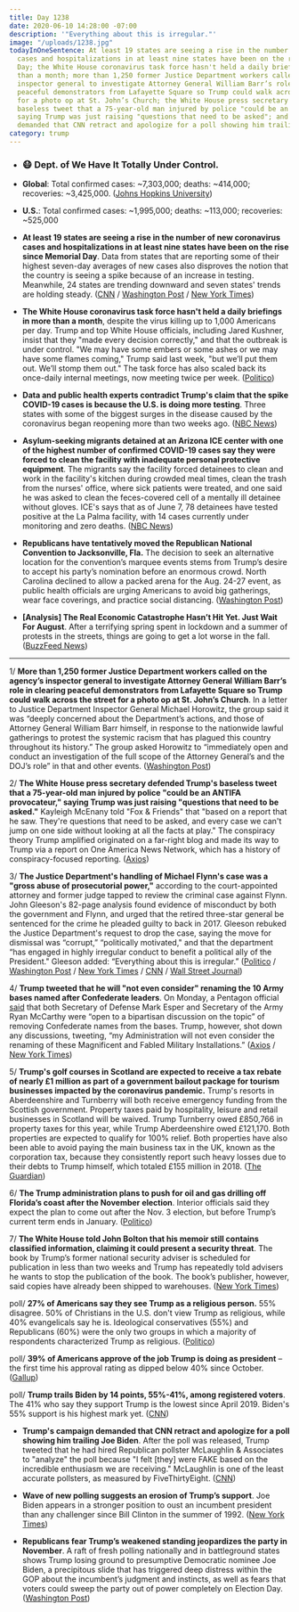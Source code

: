 ```yaml
---
title: Day 1238
date: 2020-06-10 14:28:00 -07:00
description: '"Everything about this is irregular."'
image: "/uploads/1238.jpg"
todayInOneSentence: At least 19 states are seeing a rise in the number of new coronavirus
  cases and hospitalizations in at least nine states have been on the rise since Memorial
  Day; the White House coronavirus task force hasn't held a daily briefings in more
  than a month; more than 1,250 former Justice Department workers called on the agency’s
  inspector general to investigate Attorney General William Barr’s role in clearing
  peaceful demonstrators from Lafayette Square so Trump could walk across the street
  for a photo op at St. John’s Church; the White House press secretary defended Trump's
  baseless tweet that a 75-year-old man injured by police "could be an ANTIFA provocateur,"
  saying Trump was just raising "questions that need to be asked"; and Trump's campaign
  demanded that CNN retract and apologize for a poll showing him trailing Joe Biden.
category: trump
---
```


* ### 😷 Dept. of We Have It Totally Under Control.

* **Global**: Total confirmed cases: \~7,303,000; deaths: \~414,000; recoveries: \~3,425,000. ([Johns Hopkins University](https://coronavirus.jhu.edu/map.html))

* **U.S.**: Total confirmed cases: \~1,995,000; deaths: \~113,000; recoveries: \~525,000

* **At least 19 states are seeing a rise in the number of new coronavirus cases and hospitalizations in at least nine states have been on the rise since Memorial Day**. Data from states that are reporting some of their highest seven-day averages of new cases also disproves the notion that the country is seeing a spike because of an increase in testing. Meanwhile, 24 states are trending downward and seven states' trends are holding steady. ([CNN](https://www.cnn.com/2020/06/10/health/us-coronavirus-wednesday/index.html) / [Washington Post](https://www.washingtonpost.com/health/2020/06/09/coronavirus-hospitalizations-rising/) / [New York Times](https://www.nytimes.com/interactive/2020/us/coronavirus-us-cases.html))

* **The White House coronavirus task force hasn't held a daily briefings in more than a month**, despite the virus killing up to 1,000 Americans per day. Trump and top White House officials, including Jared Kushner, insist that they "made every decision correctly," and that the outbreak is under control. "We may have some embers or some ashes or we may have some flames coming," Trump said last week, "but we’ll put them out. We’ll stomp them out." The task force has also scaled back its once-daily internal meetings, now meeting twice per week. ([Politico](https://www.politico.com/news/2020/06/10/white-house-stops-talking-about-coronavirus-309993))

* **Data and public health experts contradict Trump's claim that the spike COVID-19 cases is because the U.S. is doing more testing**. Three states with some of the biggest surges in the disease caused by the coronavirus began reopening more than two weeks ago. ([NBC News](https://www.nbcnews.com/politics/donald-trump/fact-check-trump-blames-testing-spike-covid-19-cases-experts-n1228671))

* **Asylum-seeking migrants detained at an Arizona ICE center with one of the highest number of confirmed COVID-19 cases say they were forced to clean the facility with inadequate personal protective equipment**. The migrants say the facility forced detainees to clean and work in the facility's kitchen during crowded meal times, clean the trash from the nurses' office, where sick patients were treated, and one said he was asked to clean the feces-covered cell of a mentally ill detainee without gloves. ICE's says that as of June 7, 78 detainees have tested positive at the La Palma facility, with 14 cases currently under monitoring and zero deaths. ([NBC News](https://www.nbcnews.com/politics/immigration/detained-migrants-say-they-were-forced-clean-covid-infected-ice-n1228831))

* **Republicans have tentatively moved the Republican National Convention to Jacksonville, Fla.** The decision to seek an alternative location for the convention’s marquee events stems from Trump’s desire to accept his party’s nomination before an enormous crowd. North Carolina declined to allow a packed arena for the Aug. 24-27 event, as public health officials are urging Americans to avoid big gatherings, wear face coverings, and practice social distancing. ([Washington Post](https://www.washingtonpost.com/politics/gop-expects-to-move-its-convention-to-jacksonville-after-dispute-with-north-carolina-over-pandemic-safeguards/2020/06/09/8c96e088-aaaa-11ea-a9d9-a81c1a491c52_story.html))

* **\[Analysis\] The Real Economic Catastrophe Hasn’t Hit Yet. Just Wait For August**. After a terrifying spring spent in lockdown and a summer of protests in the streets, things are going to get a lot worse in the fall. ([BuzzFeed News](https://www.buzzfeednews.com/article/tomgara/economy-recession-coronavirus))

---

1/ **More than 1,250 former Justice Department workers called on the agency’s inspector general to investigate Attorney General William Barr’s role in clearing peaceful demonstrators from Lafayette Square so Trump could walk across the street for a photo op at St. John’s Church**. In a letter to Justice Department Inspector General Michael Horowitz, the group said it was “deeply concerned about the Department’s actions, and those of Attorney General William Barr himself, in response to the nationwide lawful gatherings to protest the systemic racism that has plagued this country throughout its history.” The group asked Horowitz to “immediately open and conduct an investigation of the full scope of the Attorney General’s and the DOJ’s role” in that and other events. ([Washington Post](https://www.washingtonpost.com/national-security/more-than-1250-former-justice-dept-workers-call-for-internal-watchdog-to-probe-barr-role-in-clearing-demonstrators-from-lafayette-square/2020/06/10/608827fe-aa73-11ea-9063-e69bd6520940_story.html))

2/ **The White House press secretary defended Trump's baseless tweet that a 75-year-old man injured by police "could be an ANTIFA provocateur," saying Trump was just raising "questions that need to be asked."** Kayleigh McEnany told "Fox & Friends" that "based on a report that he saw. They're questions that need to be asked, and every case we can't jump on one side without looking at all the facts at play." The conspiracy theory Trump amplified originated on a far-right blog and made its way to Trump via a report on One America News Network, which has a history of conspiracy-focused reporting. ([Axios](https://www.axios.com/mcenany-trump-buffalo-protester-tweet-questions-asked-0cd06fc4-cf4f-4bbc-acf4-edfc6856cbe8.html))

3/ **The Justice Department's handling of Michael Flynn's case was a "gross abuse of prosecutorial power,"** according to the court-appointed attorney and former judge tapped to review the criminal case against Flynn. John Gleeson's 82-page analysis found evidence of misconduct by both the government and Flynn, and urged that the retired three-star general be sentenced for the crime he pleaded guilty to back in 2017. Gleeson rebuked the Justice Department's request to drop the case, saying the move for dismissal was “corrupt,” “politically motivated," and that the department “has engaged in highly irregular conduct to benefit a political ally of the President." Gleeson added: “Everything about this is irregular.” ([Politico](https://www.politico.com/news/2020/06/10/gleeson-flynn-sullivan-barr-justice-department-311018) / [Washington Post](https://www.washingtonpost.com/local/legal-issues/michael-flynn-committed-perjury-but-should-not-face-contempt-hearing-court-appointed-counsel-finds/2020/06/10/09dada24-aa81-11ea-9063-e69bd6520940_story.html) / [New York Times](https://www.nytimes.com/2020/06/10/us/politics/john-gleeson-michael-flynn.html) / [CNN](https://edition.cnn.com/2020/06/10/politics/michael-flynn-prosecutor-filing/) / [Wall Street Journal](https://www.wsj.com/articles/outside-lawyer-finds-michael-flynn-committed-perjury-discourages-judge-from-finding-him-in-contempt-11591806377?mod=djemalertNEWS))

4/ **Trump tweeted that he will "not even consider" renaming the 10 Army bases named after Confederate leaders**. On Monday, a Pentagon official [said](https://whatthefuckjusthappenedtoday.com/2020/06/09/day-1237/#army-secretary-ryan-mccarthy-now-say) that both Secretary of Defense Mark Esper and Secretary of the Army Ryan McCarthy were “open to a bipartisan discussion on the topic” of removing Confederate names from the bases. Trump, however, shot down any discussions, tweeting, “my Administration will not even consider the renaming of these Magnificent and Fabled Military Installations.” ([Axios](https://www.axios.com/trump-confederate-generals-ecc596fe-5d37-4d8a-8a12-42656886446f.html) / [New York Times](https://www.nytimes.com/2020/06/10/magazine/army-confederate-base-names.html?action=click&module=Top%20Stories&pgtype=Homepage))

5/ **Trump's golf courses in Scotland are expected to receive a tax rebate of nearly £1 million as part of a government bailout package for tourism businesses impacted by the coronavirus pandemic.** Trump's resorts in Aberdeenshire and Turnberry will both receive emergency funding from the Scottish government. Property taxes paid by hospitality, leisure and retail businesses in Scotland will be waived. Trump Turnberry owed £850,766 in property taxes for this year, while Trump Aberdeenshire owed £121,170. Both properties are expected to qualify for 100% relief. Both properties have also been able to avoid paying the main business tax in the UK, known as the corporation tax, because they consistently report such heavy losses due to their debts to Trump himself, which totaled £155 million in 2018. ([The Guardian](https://www.theguardian.com/us-news/2020/jun/10/scottish-bailout-means-trumps-golf-resorts-in-line-for-1m-tax-rebate))

6/ **The Trump administration plans to push for oil and gas drilling off Florida’s coast after the November election**. Interior officials said they expect the plan to come out after the Nov. 3 election, but before Trump’s current term ends in January. ([Politico](https://www.politico.com/news/2020/06/10/interior-drilling-florida-waters-november-election-310595))

7/ **The White House told John Bolton that his memoir still contains classified information, claiming it could present a security threat**. The book by Trump’s former national security adviser is scheduled for publication in less than two weeks and Trump has repeatedly told advisers he wants to stop the publication of the book. The book’s publisher, however, said copies have already been shipped to warehouses. ([New York Times](https://www.nytimes.com/2020/06/10/us/politics/trump-john-bolton-book.html))

poll/ **27% of Americans say they see Trump as a religious person.** 55% disagree. 50% of Christians in the U.S. don't view Trump as religious, while 40% evangelicals say he is. Ideological conservatives (55%) and Republicans (60%) were the only two groups in which a majority of respondents characterized Trump as religious. ([Politico](https://www.politico.com/news/2020/06/10/only-one-in-four-americans-see-donald-trump-as-a-man-of-faith-309895))

poll/ **39% of Americans approve of the job Trump is doing as president** – the first time his approval rating as dipped below 40% since October. ([Gallup](https://news.gallup.com/poll/312572/trump-job-approval-slides.aspx))

poll/ **Trump trails Biden by 14 points, 55%-41%, among registered voters**. The 41% who say they support Trump is the lowest since April 2019. Biden's 55% support is his highest mark yet. ([CNN](https://www.cnn.com/2020/06/08/politics/cnn-poll-trump-biden-chaotic-week/index.html))

* **Trump's campaign demanded that CNN retract and apologize for a poll showing him trailing Joe Biden**. After the poll was released, Trump tweeted that he had hired Republican pollster McLaughlin & Associates to "analyze" the poll because "I felt \[they\] were FAKE based on the incredible enthusiasm we are receiving." McLaughlin is one of the least accurate pollsters, as measured by FiveThirtyEight. ([CNN](https://www.cnn.com/2020/06/10/politics/trump-campaign-cnn-poll/index.html))

* **Wave of new polling suggests an erosion of Trump’s support**. Joe Biden appears in a stronger position to oust an incumbent president than any challenger since Bill Clinton in the summer of 1992. ([New York Times](https://www.nytimes.com/2020/06/09/upshot/polling-trump-erosion-support.html))

* **Republicans fear Trump’s weakened standing jeopardizes the party in November**. A raft of fresh polling nationally and in battleground states shows Trump losing ground to presumptive Democratic nominee Joe Biden, a precipitous slide that has triggered deep distress within the GOP about the incumbent’s judgment and instincts, as well as fears that voters could sweep the party out of power completely on Election Day. ([Washington Post](https://www.washingtonpost.com/politics/republicans-fear-trumps-weakened-standing-jeopardizes-the-party-in-november/2020/06/10/998c1104-aa65-11ea-9063-e69bd6520940_story.html))
